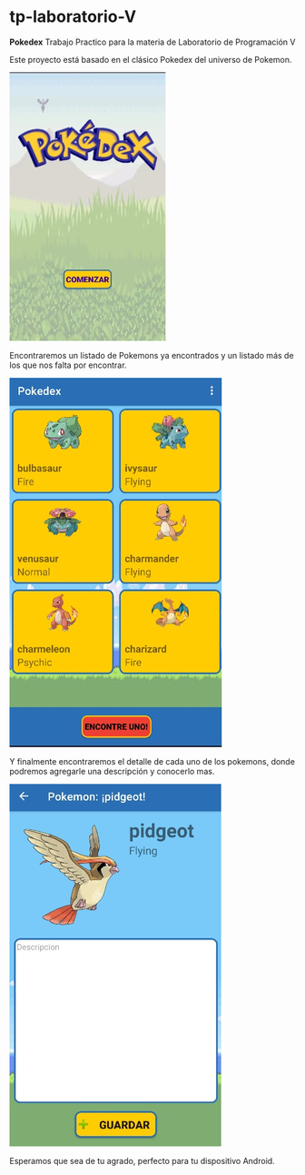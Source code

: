 # tp-laboratorio-V
**Pokedex**
Trabajo Practico para la materia de Laboratorio de Programación V

Este proyecto está basado en el clásico Pokedex del universo de Pokemon. 

![home](app\src\main\res\drawable\home.png)

Encontraremos un listado de Pokemons ya encontrados y un listado más de los que nos falta por encontrar.

![menu](app\src\main\res\drawable\menu.png)

Y finalmente encontraremos el detalle de cada uno de los pokemons, donde podremos agregarle una descripción y conocerlo mas.

![detail](app\src\main\res\drawable\detail.png)

Esperamos que sea de tu agrado, perfecto para tu dispositivo Android.
